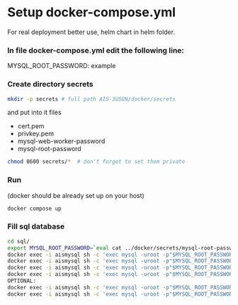 # Setup docker-compose.yml

For real deployment better use, helm chart in helm folder.

### In file docker-compose.yml edit the following line:

MYSQL_ROOT_PASSWORD: example

### Create directory secrets

```bash
mkdir -p secrets # full path AIS-3USON/docker/secrets
```

and put into it files

- cert.pem
- privkey.pem
- mysql-web-worker-password
- mysql-root-password

```bash
chmod 0600 secrets/*  # don't forget to set them private
```

### Run

(docker should be already set up on your host)

```bash
docker compose up
```

### Fill sql database

```bash
cd sql/
export MYSQL_ROOT_PASSWORD=`eval cat ../docker/secrets/mysql-root-password`
docker exec -i aismysql sh -c 'exec mysql -uroot -p"$MYSQL_ROOT_PASSWORD"' < 01_schema.sql
docker exec -i aismysql sh -c 'exec mysql -uroot -p"$MYSQL_ROOT_PASSWORD"' < 02_data.sql
docker exec -i aismysql sh -c 'exec mysql -uroot -p"$MYSQL_ROOT_PASSWORD"' < 03_test_data.sql
docker exec -i aismysql sh -c 'exec mysql -uroot -p"$MYSQL_ROOT_PASSWORD"' < 04_security.sql
OPTIONAL:
docker exec -i aismysql sh -c 'exec mysql -uroot -p"$MYSQL_ROOT_PASSWORD"' < 05_extended_test_data.sql
docker exec -i aismysql sh -c 'exec mysql -uroot -p"$MYSQL_ROOT_PASSWORD"' < extended_test_data_2.sql
```